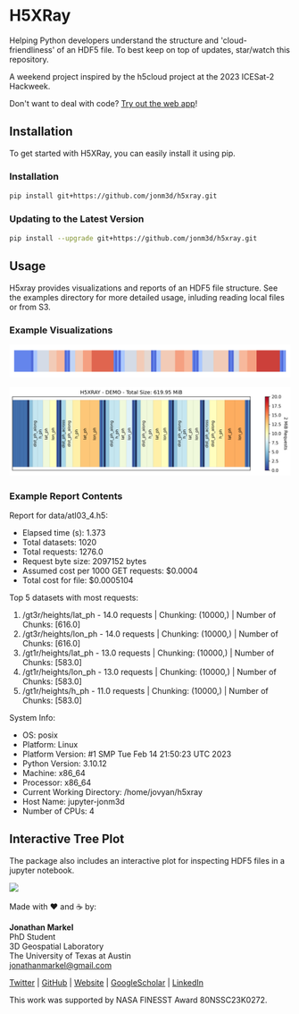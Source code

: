 # H5XRay

Helping Python developers understand the structure and 'cloud-friendliness' of an HDF5 file. To best keep on top of updates, star/watch this repository.

A weekend project inspired by the h5cloud project at the 2023 ICESat-2 Hackweek.

Don't want to deal with code? [Try out the web app](https://huggingface.co/spaces/jonm3d/h5xray-app)!

## Installation

To get started with H5XRay, you can easily install it using pip.

### Installation

```bash
pip install git+https://github.com/jonm3d/h5xray.git
```

### Updating to the Latest Version

```bash
pip install --upgrade git+https://github.com/jonm3d/h5xray.git
```

## Usage

H5xray provides visualizations and reports of an HDF5 file structure. See the examples directory for more detailed usage, inluding reading local files or from S3.

### Example Visualizations

![Default Plot](examples/img/barcode.png)

![Options Plot](examples/img/options_all.png)

### Example Report Contents

Report for data/atl03_4.h5:

- Elapsed time (s): 1.373
- Total datasets: 1020
- Total requests: 1276.0
- Request byte size: 2097152 bytes
- Assumed cost per 1000 GET requests: $0.0004
- Total cost for file: $0.0005104

Top 5 datasets with most requests:

1. /gt3r/heights/lat_ph - 14.0 requests | Chunking: (10000,) | Number of Chunks: [616.0]
2. /gt3r/heights/lon_ph - 14.0 requests | Chunking: (10000,) | Number of Chunks: [616.0]
3. /gt1r/heights/lat_ph - 13.0 requests | Chunking: (10000,) | Number of Chunks: [583.0]
4. /gt1r/heights/lon_ph - 13.0 requests | Chunking: (10000,) | Number of Chunks: [583.0]
5. /gt1r/heights/h_ph - 11.0 requests | Chunking: (10000,) | Number of Chunks: [583.0]

System Info:

- OS: posix
- Platform: Linux
- Platform Version: #1 SMP Tue Feb 14 21:50:23 UTC 2023
- Python Version: 3.10.12
- Machine: x86_64
- Processor: x86_64
- Current Working Directory: /home/jovyan/h5xray
- Host Name: jupyter-jonm3d
- Number of CPUs: 4

## Interactive Tree Plot

The package also includes an interactive plot for inspecting HDF5 files in a jupyter notebook.

<img src="examples/img/tree.gif" width="600" />

Made with ❤️ and ☕️ by:

__Jonathan Markel__<br />
PhD Student<br />
3D Geospatial Laboratory<br />
The University of Texas at Austin<br />
<jonathanmarkel@gmail.com><br />

[Twitter](https://twitter.com/jonm3d) | [GitHub](https://github.com/jonm3d) | [Website](http://j3d.space) | [GoogleScholar](https://scholar.google.com/citations?user=KwxwFgYAAAAJ&hl=en) | [LinkedIn](https://www.linkedin.com/in/j-markel/)

This work was supported by NASA FINESST Award 80NSSC23K0272.
